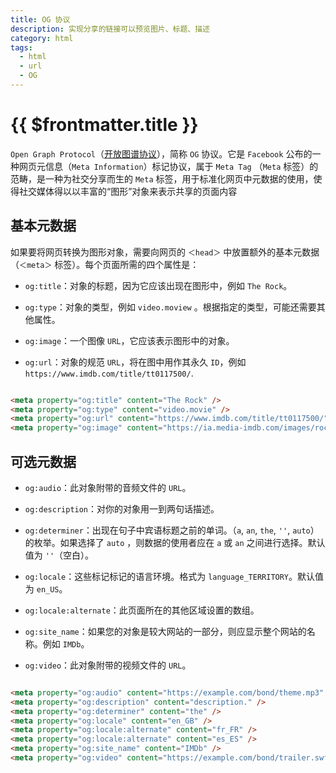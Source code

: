 ```yaml
---
title: OG 协议
description: 实现分享的链接可以预览图片、标题、描述
category: html
tags:
  - html
  - url
  - OG
---
```



# {{ $frontmatter.title }}


`Open Graph Protocol`（[开放图谱协议](https://ogp.me/)），简称 `OG` 协议。它是 `Facebook`
公布的一种网页元信息（`Meta Information`）标记协议，属于 `Meta Tag`
（`Meta` 标签）的范畴，是一种为社交分享而生的 `Meta` 标签，用于标准化网页中元数据的使用，使得社交媒体得以以丰富的“图形”对象来表示共享的页面内容


## 基本元数据


如果要将网页转换为图形对象，需要向网页的 `＜head＞` 中放置额外的基本元数据（`＜meta＞` 标签）。每个页面所需的四个属性是：

- `og:title`：对象的标题，因为它应该出现在图形中，例如 `The Rock`。

- `og:type`：对象的类型，例如 `video.moview` 。根据指定的类型，可能还需要其他属性。

- `og:image`：一个图像 `URL`，它应该表示图形中的对象。

- `og:url`：对象的规范 `URL`，将在图中用作其永久 `ID`，例如 `https://www.imdb.com/title/tt0117500/`.

```html

<meta property="og:title" content="The Rock" />
<meta property="og:type" content="video.movie" />
<meta property="og:url" content="https://www.imdb.com/title/tt0117500/" />
<meta property="og:image" content="https://ia.media-imdb.com/images/rock.jpg" />
```

## 可选元数据

- `og:audio`：此对象附带的音频文件的 `URL`。

- `og:description`：对你的对象用一到两句话描述。

- `og:determiner`：出现在句子中宾语标题之前的单词。（`a`, `an`, `the`, `''`, `auto`）的枚举。如果选择了 `auto`
  ，则数据的使用者应在 `a` 或 `an` 之间进行选择。默认值为 `''`（空白）。

- `og:locale`：这些标记标记的语言环境。格式为 `language_TERRITORY`。默认值为 `en_US`。

- `og:locale:alternate`：此页面所在的其他区域设置的数组。

- `og:site_name`：如果您的对象是较大网站的一部分，则应显示整个网站的名称。例如 `IMDb`。

- `og:video`：此对象附带的视频文件的 `URL`。

```html

<meta property="og:audio" content="https://example.com/bond/theme.mp3" />
<meta property="og:description" content="description." />
<meta property="og:determiner" content="the" />
<meta property="og:locale" content="en_GB" />
<meta property="og:locale:alternate" content="fr_FR" />
<meta property="og:locale:alternate" content="es_ES" />
<meta property="og:site_name" content="IMDb" />
<meta property="og:video" content="https://example.com/bond/trailer.swf" />
```
